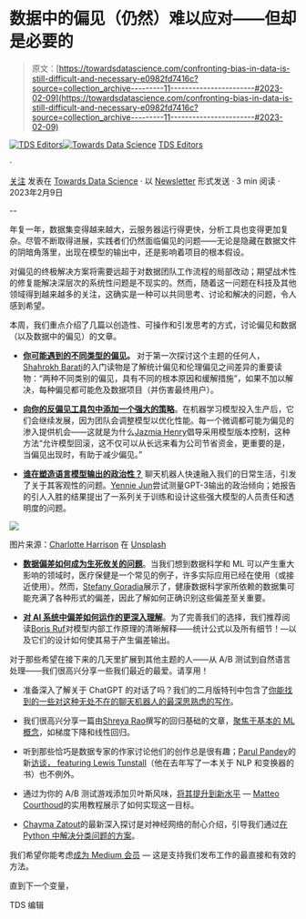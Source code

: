 # 数据中的偏见（仍然）难以应对——但却是必要的

> 原文：[https://towardsdatascience.com/confronting-bias-in-data-is-still-difficult-and-necessary-e0982fd7416c?source=collection_archive---------11-----------------------#2023-02-09](https://towardsdatascience.com/confronting-bias-in-data-is-still-difficult-and-necessary-e0982fd7416c?source=collection_archive---------11-----------------------#2023-02-09)

[](https://towardsdatascience.medium.com/?source=post_page-----e0982fd7416c--------------------------------)[![TDS Editors](../Images/4b2d1beaf4f6dcf024ffa6535de3b794.png)](https://towardsdatascience.medium.com/?source=post_page-----e0982fd7416c--------------------------------)[](https://towardsdatascience.com/?source=post_page-----e0982fd7416c--------------------------------)[![Towards Data Science](../Images/a6ff2676ffcc0c7aad8aaf1d79379785.png)](https://towardsdatascience.com/?source=post_page-----e0982fd7416c--------------------------------) [TDS Editors](https://towardsdatascience.medium.com/?source=post_page-----e0982fd7416c--------------------------------)

·

[关注](https://medium.com/m/signin?actionUrl=https%3A%2F%2Fmedium.com%2F_%2Fsubscribe%2Fuser%2F7e12c71dfa81&operation=register&redirect=https%3A%2F%2Ftowardsdatascience.com%2Fconfronting-bias-in-data-is-still-difficult-and-necessary-e0982fd7416c&user=TDS+Editors&userId=7e12c71dfa81&source=post_page-7e12c71dfa81----e0982fd7416c---------------------post_header-----------) 发表在 [Towards Data Science](https://towardsdatascience.com/?source=post_page-----e0982fd7416c--------------------------------) · 以 [Newsletter](/newsletter?source=post_page-----e0982fd7416c--------------------------------) 形式发送 · 3 min 阅读 · 2023年2月9日 [](https://medium.com/m/signin?actionUrl=https%3A%2F%2Fmedium.com%2F_%2Fvote%2Ftowards-data-science%2Fe0982fd7416c&operation=register&redirect=https%3A%2F%2Ftowardsdatascience.com%2Fconfronting-bias-in-data-is-still-difficult-and-necessary-e0982fd7416c&user=TDS+Editors&userId=7e12c71dfa81&source=-----e0982fd7416c---------------------clap_footer-----------)

--

[](https://medium.com/m/signin?actionUrl=https%3A%2F%2Fmedium.com%2F_%2Fbookmark%2Fp%2Fe0982fd7416c&operation=register&redirect=https%3A%2F%2Ftowardsdatascience.com%2Fconfronting-bias-in-data-is-still-difficult-and-necessary-e0982fd7416c&source=-----e0982fd7416c---------------------bookmark_footer-----------)

年复一年，数据集变得越来越大，云服务器运行得更快，分析工具也变得更加复杂。尽管不断取得进展，实践者们仍然面临偏见的问题——无论是隐藏在数据文件的阴暗角落里，出现在模型的输出中，还是影响着项目的根本假设。

对偏见的终极解决方案将需要远超于对数据团队工作流程的局部改动；期望战术性的修复能解决深层次的系统性问题是不现实的。然而，随着这一问题在科技及其他领域得到越来越多的关注，这确实是一种可以共同思考、讨论和解决的问题，令人感到希望。

本周，我们重点介绍了几篇以创造性、可操作和引发思考的方式，讨论偏见和数据（以及数据中的偏见）的文章。

+   [**你可能遇到的不同类型的偏见**](https://medium.com/towards-data-science/an-unbiased-guide-to-bias-in-ai-3841c2b36165)**。** 对于第一次探讨这个主题的任何人，[Shahrokh Barati](https://medium.com/u/67c421235d57?source=post_page-----e0982fd7416c--------------------------------)的入门读物是了解统计偏见和伦理偏见之间差异的重要读物：“两种不同类别的偏见，具有不同的根本原因和缓解措施”，如果不加以解决，每种偏见都可能危及数据项目（并伤害最终用户）。

+   [**向你的反偏见工具包中添加一个强大的策略**](/model-rollbacks-through-versioning-7cdca954e1cc)。在机器学习模型投入生产后，它们会继续发展，因为团队会调整模型以优化性能。每一个微调都可能为偏见的渗入提供机会——这就是为什么[Jazmia Henry](https://medium.com/u/23c2e80e732a?source=post_page-----e0982fd7416c--------------------------------)倡导采用模型版本控制，这种方法“允许模型回滚，这不仅可以从长远来看为公司节省资金，更重要的是，当偏见出现时，有助于减少偏见。”

+   [**谁在塑造语言模型输出的政治性？**](/does-ai-have-political-opinions-d50087968ba8) 聊天机器人快速融入我们的日常生活，引发了关于其客观性的问题。[Yennie Jun](https://medium.com/u/12ca1ab81192?source=post_page-----e0982fd7416c--------------------------------)尝试测量GPT-3输出的政治倾向；她报告的引人入胜的结果提出了一系列关于训练和设计这些强大模型的人员责任和透明度的问题。

![](../Images/e4838a584869faf78824459399b36e80.png)

图片来源：[Charlotte Harrison](https://unsplash.com/it/@charlottelharrison?utm_source=medium&utm_medium=referral) 在 [Unsplash](https://unsplash.com/?utm_source=medium&utm_medium=referral)

+   [**数据偏差如何成为生死攸关的问题**](/healthcare-is-inherently-biased-b60bf00d4af7)。当我们想到数据科学和 ML 可以产生重大影响的领域时，医疗保健是一个常见的例子，许多实际应用已经在使用（或接近使用）。然而，[Stefany Goradia](https://medium.com/u/36e97dd8343d?source=post_page-----e0982fd7416c--------------------------------)展示了，健康数据科学家所依赖的数据集可能充满了各种形式的偏差，因此了解如何正确识别这些偏差至关重要。

+   [**对 AI 系统中偏差如何运作的更深入理解**](/biased-ai-a-look-under-the-hood-5d0a41968f16)。为了完善我们的选择，我们推荐阅读[Boris Ruf](https://medium.com/u/ed341456850c?source=post_page-----e0982fd7416c--------------------------------)对模型内部工作原理的清晰解释——统计公式以及所有细节！—以及它们的设计如何使其易于产生偏差输出。

对于那些希望在接下来的几天里扩展到其他主题的人——从 A/B 测试到自然语言处理——我们很高兴分享一些我们最近的最爱。请享用！

+   准备深入了解关于 ChatGPT 的对话了吗？我们的二月版特刊中包含了[你能找到的一些对这种无处不在的聊天机器人的最深思熟虑的写作](/february-edition-lets-talk-about-the-chatbot-cf65fba75078)。

+   我们很高兴分享一篇由[Shreya Rao](https://medium.com/u/99b63de2f2c3?source=post_page-----e0982fd7416c--------------------------------)撰写的回归基础的文章，[聚焦于基本的 ML 概念](/back-to-basics-part-uno-linear-regression-cost-function-and-gradient-descent-590dcb3eee46)，如梯度下降和线性回归。

+   听到那些恰巧是数据专家的作家讨论他们的创作总是很有趣；[Parul Pandey](https://medium.com/u/7053de462a28?source=post_page-----e0982fd7416c--------------------------------)的新[访谈， featuring Lewis Tunstall](/writing-a-book-on-nlp-is-a-bit-like-solving-a-complex-data-science-project-c0848f975ca)（他在去年写了一本关于 NLP 和变换器的书）也不例外。

+   通过为你的 A/B 测试游戏添加贝叶斯风味，[将其提升到新水平](/bayesian-ab-testing-ed45cc8c964d) — [Matteo Courthoud](https://medium.com/u/666130fb420f?source=post_page-----e0982fd7416c--------------------------------)的实用教程展示了如何实现这一目标。

+   [Chayma Zatout](https://medium.com/u/f7da1c34b82e?source=post_page-----e0982fd7416c--------------------------------)的最新深入探讨是对神经网络的耐心介绍，引导我们通过[在 Python 中解决分类问题的方案](/a-brief-introduction-to-neural-networks-a-classification-problem-43e68c770081)。

我们希望你能考虑[成为 Medium 会员](https://bit.ly/tds-membership) — 这是支持我们发布工作的最直接和有效的方法。

直到下一个变量，

TDS 编辑
